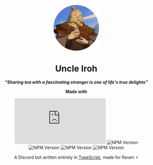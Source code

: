 <div align="center">

<img src="UncleIroh.png" alt="Uncle Iroh" width="150"/>

# Uncle Iroh

***“Sharing tea with a fascinating stranger is one of life's true delights”***

**Made with**

![discord.js](https://img.shields.io/npm/v/discord.js?style=flat&label=discord.js)
![NPM Version](https://img.shields.io/npm/v/%40sapphire%2Fframework?style=flat&label=%40sapphire%2Fframework&color=crimson)
![NPM Version](https://img.shields.io/npm/v/%40sapphire%2Fdecorators?style=flat&label=%40sapphire%2Fdecorators&color=yellow)
![NPM Version](https://img.shields.io/npm/v/mongodb?style=flat&label=mongodb&color=forestgreen)
![NPM Version](https://img.shields.io/npm/v/tsup?style=flat&label=tsup&color=purple)

A Discord bot written entirely in [TypeScript](https://www.typescriptlang.org), made for Raven ⚡

</div>